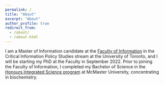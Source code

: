 ```yaml
---
permalink: /
title: "About"
excerpt: "About"
author_profile: true
redirect_from: 
  - /about/
  - /about.html
---
```


I am a Master of Information candidate at the [Faculty of Information](https://ischool.utoronto.ca) in the Critical Information Policy Studies stream at the University of Toronto, and I will be starting my PhD at the Faculty in September 2022. Prior to joining the Faculty of Information, I completed my Bachelor of Science in the [Honours Integrated Science program](https://www.science.mcmaster.ca/sis/undergraduate/isci.html) at McMaster University, concentrating in biochemistry. 
